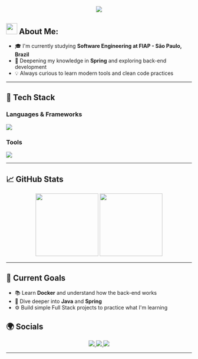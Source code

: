 <h1 align="center">
   <img src="https://readme-typing-svg.herokuapp.com/?font=Righteous&size=35&center=true&vCenter=true&width=450&height=65&duration=3000&color=DC143C&lines=Welcome+There!+👋;+I'm+Léo+Kina!" />
</h1>

## <img src="https://media.tenor.com/itjFesV8_RUAAAAi/soulja-boy-pepe.gif" width="30"> **About Me:** 

- 🎓 I'm currently studying **Software Engineering at FIAP - São Paulo, Brazil**
- 🌱 Deepening my knowledge in **Spring** and exploring back-end development
- 💡 Always curious to learn modern tools and clean code practices

---

## 🧠 Tech Stack

<h3 align="left">Languages & Frameworks</h3>
<div align="left">
  <img src="https://skillicons.dev/icons?i=html,css,js,typescript,react,tailwind,java,python,spring, " />
</div>

<h3 align="left">Tools</h3>
<div align="left">
  <img src="https://skillicons.dev/icons?i=vscode,pycharm,idea,figma,git,github" />
</div>

---

## 📈 GitHub Stats

<div align="center">
  <img height="170" src="https://github-readme-stats.vercel.app/api?username=leo-kina&show_icons=true&theme=radical&hide_border=false&count_private=true" />
  <img height="170" src="https://github-readme-stats.vercel.app/api/top-langs/?username=leo-kina&layout=compact&theme=radical&hide_border=false" />
</div>

---

## 🧭 Current Goals

- 📚 Learn **Docker** and understand how the back-end works  
- 🧠 Dive deeper into **Java** and **Spring**  
- ⚙️ Build simple Full Stack projects to practice what I'm learning  

## 🌍 Socials

<div align="center">
  <a href="https://www.instagram.com/leo.kina_/" target="_blank">
    <img src="https://img.shields.io/badge/Instagram-E4405F?style=for-the-badge&logo=instagram&logoColor=white" />
  </a>
  <a href="https://www.linkedin.com/in/leonardo-kina-0815a9361/" target="_blank">
    <img src="https://img.shields.io/badge/LinkedIn-0077B5?style=for-the-badge&logo=linkedin&logoColor=white" />
  </a>
  <a href="mailto:leonardokina18@gmail.com">
    <img src="https://img.shields.io/badge/Email-D14836?style=for-the-badge&logo=gmail&logoColor=white" />
  </a>
</div>

---

